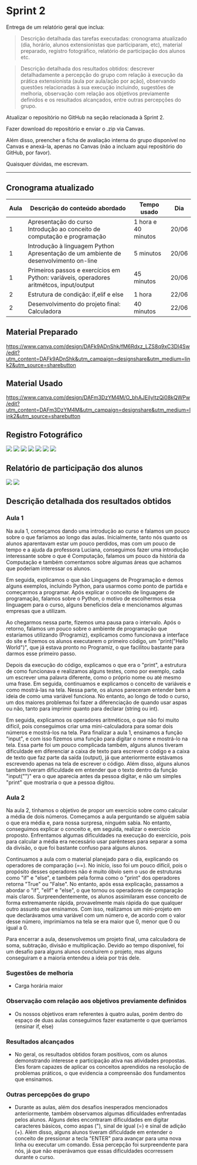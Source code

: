 # Sprint 2

Entrega de um relatório geral que inclua:

> Descrição detalhada das tarefas executadas: cronograma atualizado (dia, horário, alunos extensionistas que participaram, etc), material preparado, registro fotográfico, relatório de participação dos alunos etc.

> Descrição detalhada dos resultados obtidos: descrever detalhadamente a percepção do grupo com relação à execução da prática extensionista (aula por aula/ação por ação), observando questões relacionadas à sua execução incluindo, sugestões de melhoria, observação com relação aos objetivos previamente definidos e os resultados alcançados, entre outras percepções do grupo.

Atualizar o repositório no GitHub na seção relacionada à Sprint 2.

Fazer download do repositório e enviar o .zip via Canvas.

Além disso, preencher a ficha de avaliação interna do grupo disponível no Canvas e anexá-la, apenas no Canvas (não a incluam aqui repositório do GitHub, por favor).

Quaisquer dúvidas, me escrevam.

***

## Cronograma atualizado

|Aula   | Descrição do conteúdo abordado  | Tempo usado | Dia |
|------|-----------------------------------------|----|----|
|1| Apresentação do curso<br>Introdução ao conceito de computação e programação | 1 hora e 40 minutos | 20/06 |
|1| Introdução à linguagem Python<br>Apresentação de um ambiente de desenvolvimento on-line| 5 minutos | 20/06 |
|1| Primeiros passos e exercícios em Python: variáveis, operadores aritmétcos, input/output | 45 minutos | 20/06 |
|2| Estrutura de condição: if,elif e else   | 1 hora | 22/06 |
|2| Desenvolvimento do projeto final: Calculadora| 40 minutos | 22/06 |

## Material Preparado

https://www.canva.com/design/DAFk9ADnShk/fM6Rdxz_LZS8q9xC3DI4Sw/edit?utm_content=DAFk9ADnShk&utm_campaign=designshare&utm_medium=link2&utm_source=sharebutton

## Material Usado

https://www.canva.com/design/DAFm3DzYM4M/O_bhAJEiIyltzQi08kQWPw/edit?utm_content=DAFm3DzYM4M&utm_campaign=designshare&utm_medium=link2&utm_source=sharebutton

## Registro Fotográfico
<img src="https://github.com/ICEI-PUC-Minas-PPC-CC/ppc-cc-2023-1-ment2-noite-cursoprogramacaobasica/blob/main/docs/img/Image1.jpeg"/>
<img src="https://github.com/ICEI-PUC-Minas-PPC-CC/ppc-cc-2023-1-ment2-noite-cursoprogramacaobasica/blob/main/docs/img/Image2.jpeg"/>
<img src="https://github.com/ICEI-PUC-Minas-PPC-CC/ppc-cc-2023-1-ment2-noite-cursoprogramacaobasica/blob/main/docs/img/Image3.jpeg"/>
<img src="https://github.com/ICEI-PUC-Minas-PPC-CC/ppc-cc-2023-1-ment2-noite-cursoprogramacaobasica/blob/main/docs/img/Image4.jpg"/>
<img src="https://github.com/ICEI-PUC-Minas-PPC-CC/ppc-cc-2023-1-ment2-noite-cursoprogramacaobasica/blob/main/docs/img/Image5.jpg"/>
<img src="https://github.com/ICEI-PUC-Minas-PPC-CC/ppc-cc-2023-1-ment2-noite-cursoprogramacaobasica/blob/main/docs/img/Image6.jpg"/>
<img src="https://github.com/ICEI-PUC-Minas-PPC-CC/ppc-cc-2023-1-ment2-noite-cursoprogramacaobasica/blob/main/docs/img/Image7.jpg"/>

## Relatório de participação dos alunos
<img src="https://github.com/ICEI-PUC-Minas-PPC-CC/ppc-cc-2023-1-ment2-noite-cursoprogramacaobasica/blob/main/docs/img/Relatorio_de_Alunos_1.jpg"/>
<img src="https://github.com/ICEI-PUC-Minas-PPC-CC/ppc-cc-2023-1-ment2-noite-cursoprogramacaobasica/blob/main/docs/img/Relatorio_de_Alunos_2.jpg"/>

## Descrição detalhada dos resultados obtidos
### Aula 1
Na aula 1, começamos dando uma introdução ao curso e falamos um pouco sobre o que faríamos ao longo das aulas. Inicialmente, tanto nós quanto os alunos aparentavam estar um pouco perdidos, mas com um pouco de tempo e a ajuda da professora Luciana, conseguimos fazer uma introdução interessante sobre o que é Computação, falamos um pouco da história da Computação e também comentamos sobre algumas áreas que achamos que poderiam interessar os alunos.

Em seguida, explicamos o que são Linguagens de Programação e demos alguns exemplos, incluindo Python, para usarmos como ponto de partida e começarmos a programar. Após explicar o conceito de linguagens de programação, falamos sobre o Python, o motivo de escolhermos essa linguagem para o curso, alguns benefícios dela e mencionamos algumas empresas que a utilizam.

Ao chegarmos nessa parte, fizemos uma pausa para o intervalo. Após o retorno, falamos um pouco sobre o ambiente de programação que estaríamos utilizando (Programiz), explicamos como funcionava a interface do site e fizemos os alunos executarem o primeiro código, um "print("Hello World")", que já estava pronto no Programiz, o que facilitou bastante para darmos esse primeiro passo.

Depois da execução do código, explicamos o que era o "print", a estrutura de como funcionava e realizamos alguns testes, como por exemplo, cada um escrever uma palavra diferente, como o próprio nome ou até mesmo uma frase. Em seguida, continuamos e explicamos o conceito de variáveis e como mostrá-las na tela. Nessa parte, os alunos pareceram entender bem a ideia de como uma variável funciona. No entanto, ao longo de todo o curso, um dos maiores problemas foi fazer a diferenciação de quando usar aspas ou não, tanto para imprimir quanto para declarar (string ou int).

Em seguida, explicamos os operadores aritméticos, o que não foi muito difícil, pois conseguimos criar uma mini-calculadora para somar dois números e mostrá-los na tela. Para finalizar a aula 1, ensinamos a função "input", e com isso fizemos uma função para digitar o nome e mostrá-lo na tela. Essa parte foi um pouco complicada também, alguns alunos tiveram dificuldade em diferenciar a caixa de texto para escrever o código e a caixa de texto que faz parte da saída (output), já que anteriormente estávamos escrevendo apenas na tela de escrever o código. Além disso, alguns alunos também tiveram dificuldade em entender que o texto dentro da função "input("")" era o que aparecia antes da pessoa digitar, e não um simples "print" que mostraria o que a pessoa digitou.
### Aula 2
Na aula 2, tínhamos o objetivo de propor um exercício sobre como calcular a média de dois números. Começamos a aula perguntando se alguém sabia o que era média e, para nossa surpresa, ninguém sabia. No entanto, conseguimos explicar o conceito e, em seguida, realizar o exercício proposto. Enfrentamos algumas dificuldades na execução do exercício, pois para calcular a média era necessário usar parênteses para separar a soma da divisão, o que foi bastante confuso para alguns alunos.

Continuamos a aula com o material planejado para o dia, explicando os operadores de comparação (==). No início, isso foi um pouco difícil, pois o propósito desses operadores não é muito óbvio sem o uso de estruturas como "if" e "else", e também pela forma como o "print" dos operadores retorna "True" ou "False". No entanto, após essa explicação, passamos a abordar o "if", "elif" e "else", o que tornou os operadores de comparação mais claros. Surpreendentemente, os alunos assimilaram esse conceito de forma extremamente rápida, provavelmente mais rápida do que qualquer outro assunto que ensinamos. Com isso, realizamos um mini-projeto em que declarávamos uma variável com um número e, de acordo com o valor desse número, imprimíamos na tela se era maior que 0, menor que 0 ou igual a 0.

Para encerrar a aula, desenvolvemos um projeto final, uma calculadora de soma, subtração, divisão e multiplicação. Devido ao tempo disponível, foi um desafio para alguns alunos concluírem o projeto, mas alguns conseguiram e a maioria entendeu a ideia por trás dele.

### Sugestões de melhoria
* Carga horária maior
### Observação com relação aos objetivos previamente definidos
* Os nossos objetivos eram referentes à quatro aulas, porém dentro do espaço de duas aulas conseguimos fazer exatamente o que queríamos (ensinar if, else)
### Resultados alcançados
* No geral, os resultados obtidos foram positivos, com os alunos demonstrando interesse e participação ativa nas atividades propostas. Eles foram capazes de aplicar os conceitos aprendidos na resolução de problemas práticos, o que evidencia a compreensão dos fundamentos que ensinamos.
### Outras percepções do grupo
* Durante as aulas, além dos desafios inesperados mencionados anteriormente, também observamos algumas dificuldades enfrentadas pelos alunos. Alguns deles encontraram dificuldades em digitar caracteres básicos, como aspas ("), sinal de igual (=) e sinal de adição (+). Além disso, alguns alunos tiveram dificuldade em entender o conceito de pressionar a tecla "ENTER" para avançar para uma nova linha ou executar um comando. Essa percepção foi surpreendente para nós, já que não esperávamos que essas dificuldades ocorressem durante o curso.
